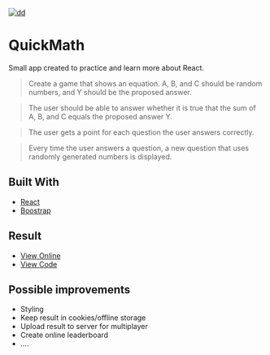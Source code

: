 [![dd](https://www.rts.ch/2018/03/15/11/27/9055479.image)](http://SammuelJ.github.io/quickmath)

# QuickMath

Small app created to practice and learn more about React.

> Create a game that shows an equation. A, B, and C should be random numbers, and Y should be the proposed answer.

> The user should be able to answer whether it is true that the sum of A, B, and C equals the proposed answer Y.

> The user gets a point for each question the user answers correctly.

> Every time the user answers a question, a new question that uses randomly generated numbers is displayed.

## Built With

-   [React](https://reactjs.org/)
-   [Boostrap](https://getbootstrap.com/)

## Result

-   [View Online](http://SammuelJ.github.io/quickmath)
-   [View Code](https://github.com/SammuelJ/quickmatch/tree/master/src)

## Possible improvements

-   Styling
-   Keep result in cookies/offline storage
-   Upload result to server for multiplayer
-   Create online leaderboard
-   ....
